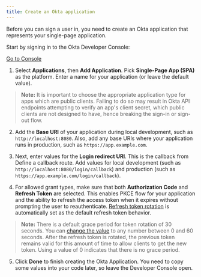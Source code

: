 ```yaml
---
title: Create an Okta application
---
```

Before you can sign a user in, you need to create an Okta application that represents your single-page application.

Start by signing in to the Okta Developer Console:

<a href="https://login.okta.com/" target="_blank" class="Button--blue">Go to Console</a>

1. Select **Applications**, then **Add Application**. Pick **Single-Page App (SPA)** as the platform. Enter a name for your application (or leave the default value).
  > **Note:** It is important to choose the appropriate application type for apps which are public clients. Failing to do so may result in Okta API endpoints attempting to verify an app's client secret, which public clients are not designed to have, hence breaking the sign-in or sign-out flow.

2. Add the **Base URI** of your application during local development, such as `http://localhost:8080`. Also, add any base URIs where your application runs in production, such as `https://app.example.com`.

3. Next, enter values for the **Login redirect URI**. This is the callback from <GuideLink link="../define-callback/">Define a callback route</GuideLink>. Add values for local development (such as `http://localhost:8080/login/callback`) and production (such as `https://app.example.com/login/callback`).

4. For allowed grant types, make sure that both **Authorization Code** and **Refresh Token** are selected. This enables PKCE flow for your application and the ability to refresh the access token when it expires without prompting the user to reauthenticate. [Refresh token rotation](/docs/guides/refresh-tokens/refresh-token-rotation) is automatically set as the default refresh token behavior.

> **Note:** There is a default grace period for token rotation of 30 seconds. You can [change the value](/docs/guides/refresh-tokens/refresh-token-rotation/#enable-refresh-token-rotation) to any number between 0 and 60 seconds. After the refresh token is rotated, the previous token remains valid for this amount of time to allow clients to get the new token. Using a value of 0 indicates that there is no grace period.

5. Click **Done** to finish creating the Okta Application. You need to copy some values into your code later, so leave the Developer Console open.

<NextSectionLink/>
